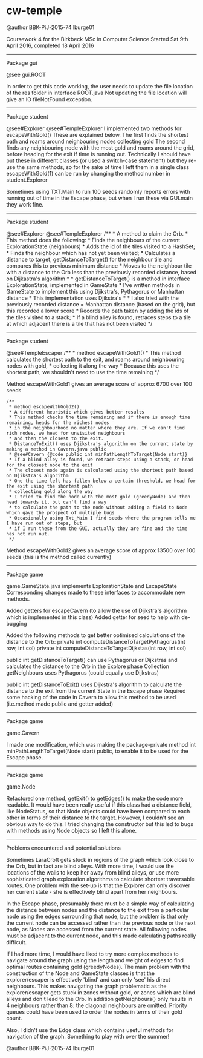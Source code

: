 # cw-temple
@author BBK-PiJ-2015-74 lburge01

Coursework 4 for the Birkbeck MSc in Computer Science
Started Sat 9th April 2016, completed 18 April 2016

*****************************************************************
Package gui

@see gui.ROOT

In order to get this code working, the user needs to update the file location of the res folder
in interface ROOT.java
Not updating the file location will give an IO fileNotFound exception.

****************************************************************
Package student

@see#Explorer
@see#TempleExplorer
I implemented two methods for escapeWithGold()
These are explained below. The first finds the shortest path and roams around neighbouring nodes collecting gold
The second finds any neighbouring node with the most gold and roams around the grid, before 
heading for the exit if time is running out.
Technically I should have put these in different classes (or used a switch-case statement) but they re-use the same methods,
so for the sake of time I left them in a single class
escapeWithGold(1) can be run by changing the method number in student.Explorer

Sometimes using TXT.Main to run 100 seeds randomly reports errors with running out of time in the Escape phase, but when I run these
via GUI.main they work fine.

****************************************************************
Package student

@see#Explorer
@see#TempleExplorer
	/**
	 * A method to claim the Orb.
	 * This method does the following:
	 * Finds the neighbours of the current ExplorationState (neighbours)
	 * Adds the id of the tiles visited to a HashSet;
	 * Finds the neighbour which has not yet been visited;
	 * Calculates a distance to target, getDistanceToTarget() for the neighbour tile and compares this to previous minimum distance
	 * Moves to the neighbour tile with a distance to the Orb less than the previously recorded distance, based on Dijkastra's algorithm
	 * 
	 * getDistanceToTarget() is a method in interface ExplorationState, implemented in GameState
	 * I've written methods in GameState to implement this using Djikstra's, Pythagorus or Manhattan distance 
	 * This implementation uses Djikstra's
	 * 
	 * I also tried with the previously recorded distance = Manhattan distance (based on the grid), but this recorded a lower score
	 * Records the path taken by adding the ids of the tiles visited to a stack;
	 * If a blind alley is found, retraces steps to a tile at which adjacent there is a tile that has not been visited
	 */ 
********************************************************************
Package student

@see#TempleEscaper
	/**
	 * method escapeWithGold1() 
	 * This method calculates the shortest path to the exit, and roams around neighbouring nodes with gold,
	 * 	collecting it along the way
	 *  Because this uses the shortest path, we shouldn't need to use the time remaining
	 */

Method escapeWithGold1 gives an average score of approx 6700 over 100 seeds

	/**
	 * method escapeWithGold2()
	 * A different heuristic which gives better results
	 * This method checks the time remaining and if there is enough time remaining, heads for the richest nodes
	 * in the neighbourhood no matter where they are. If we can't find rich nodes, we head for unvisited neighbours
	 * and then the closest to the exit.
	 * DistanceToExit() uses Djikstra's algorithm on the current state by making a method in Cavern.java public
	 * @see#Cavern {@code public int minPathLengthToTarget(Node start)}
	 * If a blind alley is found, we retrace steps using a stack, or head for the closest node to the exit
	 * The closest node again is calculated using the shortest path based on Djikstra's algorithm
	 * One the time left has fallen below a certain threshold, we head for the exit using the shortest path
	 * collecting gold along the way
	 * I tried to find the node with the most gold (greedyNode) and then head towards it, but can't find a way
	 * to calculate the path to the node without adding a field to Node which gave the prospect of multiple bugs
	 * Occasionally using Txt_Main I find seeds where the program tells me I have run out of steps, but
	 * if I run these from the GUI, actually they are fine and the time has not run out.
	 */

Method escapeWithGold2 gives an average score of approx 13500 over 100 seeds (this is the method called currently)
	
********************************************************************
Package game

game.GameState.java implements ExplorationState and EscapeState
Corresponding changes made to these interfaces to accommodate new methods.

Added getters for escapeCavern (to allow the use of Dijkstra's algorithm which is implemented in this class)
Added getter for seed to help with de-bugging

Added the following methods to get better optimised calculations of the distance to the Orb:
private int computeDistanceToTargetPythagorus(int row, int col)
private int computeDistanceToTargetDijkstas(int row, int col)

public int getDistanceToTarget() can use Pythagorus or Dijkstras and calculates the distance to the Orb in the Explore phase
Collection<NodeStatus> getNeighbours uses Pythagorus (could equally use Dijkstras)

public int getDistanceToExit() uses Dijkstra's algorithm to calculate the distance to the exit
from the current State in the Escape phase
Required some hacking of the code in Cavern to allow this method to be used (i.e.method made public and getter added)

*********************************************************************
Package game

game.Cavern

I made one modification, which was making the package-private method int minPathLengthToTarget(Node start) public,
to enable it to be used for the Escape phase.

**********************************************************************
Package game

game.Node

Refactored one method, getExit() to getEdges() to make the code more readable.
It would have been really useful if this class had a distance field, like NodeStatus, so that Node objects
could have been compared to each other in terms of their distance to the target.
However, I couldn't see an obvious way to do this. I tried changing the constructor but this led to 
bugs with methods using Node objects so I left this alone.

************************************************************************
Problems encountered and potential solutions

Sometimes LaraCroft gets stuck in regions of the graph which look close to the Orb, but in fact
are blind alleys. With more time, I would use the locations of the walls to keep her away from blind alleys,
or use more sophisticated graph exploration algorithms to calculate shortest traversable routes.
One problem with the set-up is that the Explorer can only discover her current state -
she is effectively blind apart from her neighbours.

In the Escape phase, presumably there must be a simple way of calculating the distance between nodes and the distance to the exit
from a particular node using the edges surrounding that node, but the problem is that only the current
node can be accessed rather than the previous node or the next node, as Nodes are accessed from the current state.
All following nodes must be adjacent to the current node, and this made calculating paths really difficult.

If I had more time, I would have liked to try more complex methods to navigate around the graph 
using the length and weight of edges to find optimal routes containing gold (greedyNodes).
The main problem with the construction of the Node and GameState classes is that the explorer/escaper is effectively 'blind'
and can only 'see' his direct neighbours. This makes navigating the graph problematic as the explorer/escaper gets stuck
in zones without gold, or zones which are blind alleys and don't lead to the Orb.
In addition getNeighbours() only results in 4 neighbours rather than 8: the diagonal neighbours are omitted.
Priority queues could have been used to order the nodes in terms of their gold count.

Also, I didn't use the Edge class which contains useful methods for navigation of the graph.
Something to play with over the summer! 

@author BBK-PiJ-2015-74 lburge01







	
	

	